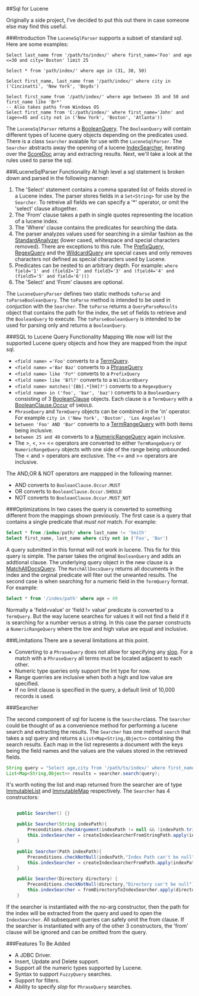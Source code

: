 ##Sql for Lucene

Originally a side project, I've decided to put this out there in case someone else
may find this useful.

###Introduction
The `LuceneSqlParser` supports a subset of standard sql.  Here are some examples:

```
Select last_name from '/path/to/index/' where first_name='Foo' and age <=30 and city='Boston' limit 25

Select * from 'path/index/' where age in (31, 30, 50)

Select first_name, last_name from '/path/index/' where city in ('Cincinatti', 'New York', 'Boyds')

Select first_name from '/path/index/' where age between 35 and 50 and first_name like 'Br*'
-- Also takes paths from Windows OS
Select first_name from 'C:/path/index/' where first_name='John' and (age<=45 and city not in ('New York', 'Boston', 'Atlanta'))
```

The `LuceneSqlParser` returns a [BooleanQuery](http://lucene.apache.org/core/5_0_0/core/org/apache/lucene/search/BooleanQuery.html). The `BooleanQuery` will contain different types of lucene query objects depending on the predicates used. There is a class `Searcher` avaiable for use with the `LuceneSqlParser`.  The `Searcher` abstracts away the opening of a lucene [IndexSearcher](http://lucene.apache.org/core/5_0_0/core/org/apache/lucene/search/IndexSearcher.html), iterating over the [ScoreDoc](http://lucene.apache.org/core/5_0_0/core/org/apache/lucene/search/ScoreDoc.html) array and extracting results.    Next, we'll take a look at the rules used to parse the sql.

###LuceneSqlParser Functionality 
At high level a sql statement is broken down and parsed in the following manner:

1.  The 'Select' statement contains a comma sparated list of fields stored in a Lucene index.  The parser stores fields in a `Set<String>` for use by the `Searcher`. To retreive all fields we can specify a '*' operator, or omit the 'select' clause altogether.
2.  The 'From' clause takes a path in single quotes representing the location of a lucene index.
3.  The 'Where' clause contains the predicates for searching the data.
4. The parser analyzes values used for searching in a similar fashion as the [StandardAnalyzer](http://lucene.apache.org/core/5_0_0/analyzers-common/org/apache/lucene/analysis/standard/StandardAnalyzer.html) (lower cased, whitespace and special characters removed).  There are exceptions to this rule.  The [PrefixQuery](http://lucene.apache.org/core/5_0_0/core/org/apache/lucene/search/PrefixQuery.html), [RegexQuery](http://lucene.apache.org/core/5_0_0/core/org/apache/lucene/search/RegexpQuery.html) and the [WildcardQuery](http://lucene.apache.org/core/5_0_0/core/org/apache/lucene/search/WildcardQuery.html) are special cases and only removes characters not defined as special characters used by Lucene.
5. Predicates can be nested to an arbitrary depth. For example:  `where field='1' and (field2='2' and field3='3' and (field4='4' and (field5='5' and field='6')))`
6. The 'Select' and 'From' clauses are optional.

The `LuceneQueryParser` defines two static methods `toParse` and `toParseBooleanQuery`.  The `toParse` method is intended to be used in conjuction with the `Searcher`.  The `toParse` returns a `QueryParseResults` object that contains the path for the index, the set of fields to retrieve and the `BooleanQuery` to execute.  The `toParseBooleanQuery` is intended to be used for parsing only and returns a `BooleanQuery`.

###SQL to Lucene Query Functionality Mapping
We now will list the supported Lucene query objects and how they are mapped from the input sql.

*  `<field name> ='Foo'` converts to a [TermQuery](http://lucene.apache.org/core/5_0_0/core/org/apache/lucene/search/TermQuery.html). 
*  `<field name> ='Bar Baz'` converts to a [PhraseQuery](http://lucene.apache.org/core/5_0_0/core/org/apache/lucene/search/PhraseQuery.html) 
*  `<field name> like 'Fo*'` converts to a `PrefixQuery`
*  `<field name> like 'B?l?'` converts to a `WildcardQuery`
*  `<field name> matches('[Bb].*[hH]?')` converts to a `RegexpQuery`
*  `<field name> in ('foo', 'bar', 'baz')` converts to a `BooleanQuery` consisting of 3 [BooleanClause](http://lucene.apache.org/core/5_0_0/core/org/apache/lucene/search/BooleanClause.html) objects. Each clause is a `TermQuery` with a [BooleanClause.Occur](http://lucene.apache.org/core/5_0_0/core/org/apache/lucene/search/BooleanClause.Occur.html) of `SHOULD`.  
*  `PhraseQuery` and `TermQuery` objects can be combined in the 'in' operator.  For example `city in ('New York', 'Boston', 'Los Angeles')`
*  `between 'Foo' AND 'Bar'` converts to a [TermRangeQuery](http://lucene.apache.org/core/5_0_0/core/org/apache/lucene/search/TermRangeQuery.html) with both items being inclusive.
*  `between 25 and 40` converts to a [NumericRangeQuery](http://lucene.apache.org/core/5_0_0/core/org/apache/lucene/search/NumericRangeQuery.html) again inclusive.
*  The >, <, >= <= operators are converted to either `TermRangeQuery` or `NumericRangeQuery` objects with one side of the range being unbounded.  The < and > operators are exclusive. The <= and >= operators are inclusive.

The AND,OR & NOT operators are mappped in the following manner.

*  AND converts to `BooleanClause.Occur.MUST`
*  OR  converts to `BooleanClause.Occur.SHOULD` 
*  NOT converts to `BooleanClause.Occur.MUST_NOT`

###Optimizations
In two cases the query is converted to something different from the mappings shown previously.  The first case is a query that contains a single predicate that *must not* match.  For example:

``` sql Single predicate query with must not match
Select * from /index/path/ where last_name != 'Smith'
Select first_name, last_name where city not in ('Foo', 'Bar')
```
A query submitted in this format will not work in lucene.  This fix for this query is simple.  The parser takes the original `BooleanQuery` and adds an addtional clause.  The underlying query object in the new clause is a [MatchAllDocsQuery](http://lucene.apache.org/core/5_0_0/core/org/apache/lucene/search/MatchAllDocsQuery.html).  The `MatchAllDocsQuery` returns all documents in the index and the orginal predicate will fiter out the unwanted results.  The second case is when searching for a numeric field in the `TermQuery` format.  For example:

```sql Numeric TermQuery
Select * from '/index/path' where age = 49
```

Normally a 'field=value' or 'field != value' predicate is converted to a `TermQuery`. But the way lucene searches for values it will not find a field if it is searching for a number versus a string.  In this case the parser constructs a `NumericRangeQuery` where the low and high value are equal and inclusive.

###Limitations
There are a several limitations at this point.

*   Converting to a `PhraseQuery` does not allow for specifying any [slop](http://lucene.apache.org/core/4_10_2/core/org/apache/lucene/search/PhraseQuery.html#setSlop\(int\)).  For a match with a `PhraseQuery` all terms must be located adjacent to each other.
*   Numeric type queries only support the Int type for now.
*   Range querries are inclusive when both a high and low value are specified.
*   If no limit clause is specified in the query, a default limit of 10,000 records is used.

###Searcher  

The second component of sql for lucene is the `Searcher`class.  The `Searcher` could be thought of as a convenience method for performing a lucene search and extracting the results.  The `Searcher` has one method `search` that takes a sql query and returns a `List<Map<String,Object>>` containing the search results.  Each map in the list represents a document with the keys being the field names and the values are the values stored in the retrieved fields.  
```java Searcher example usage
String query = "Select age,city from '/path/to/index/' where first_name='john' and age='50'";
List<Map<String,Object>> results = searcher.search(query);
```
It's worth noting the list and map returned from the searcher are of type [ImmutableList](http://docs.guava-libraries.googlecode.com/git-history/release/javadoc/com/google/common/collect/ImmutableList.html) and [ImmutableMap](http://docs.guava-libraries.googlecode.com/git-history/release/javadoc/com/google/common/collect/ImmutableMap.html) respectively. The `Searcher` has 4 constructors:
```java Searcher Constructor

    public Searcher() {}

    public Searcher(String indexPath){
        Preconditions.checkArgument(indexPath != null && !indexPath.trim().isEmpty(), "Index Path is can't be null or empty");
        this.indexSearcher = createIndexSearcherFromStringPath.apply(indexPath);
    }

    public Searcher(Path indexPath){
        Preconditions.checkNotNull(indexPath,"Index Path can't be null");
        this.indexSearcher = createIndexSearcherFromPath.apply(indexPath);
    }

    public Searcher(Directory directory) {
        Preconditions.checkNotNull(directory,"Directory can't be null");
        this.indexSearcher = fromDirectoryToIndexSearcher.apply(directory);
    }

```
If the searcher is instantiated with the no-arg constructor, then the path for the index will be extracted from the query and used to open the `IndexSearcher`.  All subsequent queries can safely omit the from clause.  If the searcher is instantiated with any of the other 3 constructors, the 'from' clause will be ignored and can be omitted from the query.

###Features To Be Added

*   A JDBC Driver.
*   Insert, Update and Delete support.
*   Support all the numeric types supported by Lucene.
*   Syntax to support `FuzzyQuery` searches.
*   Support for filters.
*   Ability to specify *slop* for `PhraseQuery` searches.
